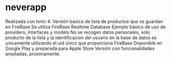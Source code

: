 # neverapp
Realizada con Ionic 4.
Versión básica de lista de productos que se guardan en FireBase
Se utiliza FireBase Realtime Database
Ejemplo básico de uso de providers, interfaces y models
No se recogen datos personales, solo producto de la lista y la identificacion del usuario en la base de datos es unicamente utilizando el uid único que proporciona FireBase
Disponible en Google Play y preparada para Apple Store
Versión con funcionalidades ampliadas, proximamente.

